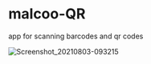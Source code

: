 # malcoo-QR

app for scanning barcodes and qr codes 

![Screenshot_20210803-093215](https://user-images.githubusercontent.com/19555981/127976276-990681b2-2cd3-4262-ae65-6f946beb0b96.jpg)
